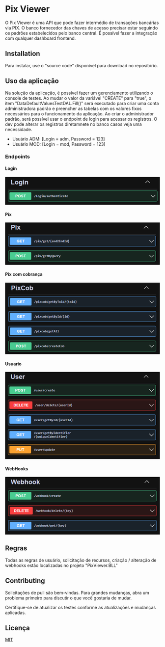 # Pix Viewer

O Pix Viewer é uma API que pode fazer intermédio de transações bancárias via PIX. O banco fornecedor das chaves de acesso precisar estar seguindo os padrões estabelecidos pelo banco central. É possível fazer a integração com qualquer dashboard frontend.

## Installation
Para instalar, use o "source code" disponível para download no repositório.

## Uso da aplicação
Na solução da aplicação, é possível fazer um gerenciamento utilizando o console de testes.
Ao mudar o valor da variável "CREATE" para "true", o item "DataDefaultValuesTestDAL.Fill()" será executado para criar uma conta administradora padrão e preencher as tabelas com os valores fixos necessários para o funcionamento da aplicação. Ao criar o administrador padrão, será possível usar o endpoint de login para acessar os registros. O dev pode alterar os registros diretamnete no banco casos veja uma necessidade.
- Usuário ADM: [Login = adm, Password = 123]
- Usuário MOD: [Login = mod, Password = 123]

### Endpoints
#### Login
![login_endpoint](readme_images/Login.png)

#### Pix
![pix_endpoint](readme_images/Pix.png)

#### Pix com cobrança
![pixCob_endpoint](readme_images/PixCob.png)

#### Usuario
![user_endpoint](readme_images/User.png)

#### WebHooks
![webhook_endpoint](readme_images/webhook.png)
## Regras
Todas as regras de usuário, solicitação de recursos, criação / alteração de webhooks estão localizadas no projeto "PixViewer.BLL"

## Contributing
Solicitações de pull são bem-vindas. Para grandes mudanças, abra um problema primeiro para discutir o que você gostaria de mudar.

Certifique-se de atualizar os testes conforme as atualizações e mudanças aplicadas.

## Licença
[MIT](https://choosealicense.com/licenses/mit/)
